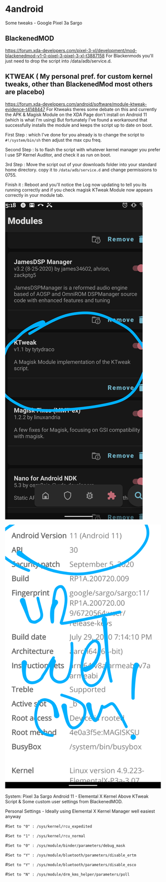 # 4android
Some tweaks -  Google Pixel 3a Sargo
## BlackenedMOD
https://forum.xda-developers.com/pixel-3-xl/development/mod-blackenedmod-v1-0-pixel-3-pixel-3-xl-t3887158
For Blackenmods you'll just need to drop the script into /data/adb/service.d.

## KTWEAK ( My personal pref. for custom kernel tweaks, other than BlackenedMod most others are placebo)

https://forum.xda-developers.com/android/software/module-ktweak-evidence-t4148447
For Ktweaks theres some debate on this and currently the APK & Magisk Module on the XDA Page don't install 
on Android 11 (which is what I'm using) But fortunately I've found a workaround that successfully installs the 
module and keeps the script up to date on boot.

First Step : which I've done for you already is to change the script to ```#!/system/bin/sh``` then adjust the max
cpu freq.  

Second Step : Is to flash the script with whatever kernel manager you prefer I use SP Kernel Auditor, and 
check it as run on boot.  

3rd Step : Move the script out of your downloads folder into your standard home directory.
copy it to ```/data/adb/service.d``` and change permissions to 0755.  

Finish it : Reboot and you'll notice the Log now updating to 
tell you its running correctly and if you check magisk KTweak Module now appears correctly in your module tab.


![preview](Screenshot_20201022-051829.png)

![preview](Screenshot_20201022-051929.png)

System:
Pixel 3a Sargo
Android 11 - Elemental X Kernel
Above KTweak Script & Some custom user settings from BlackenedMOD.

Personal Settings - Ideally using Elemental X Kernel Manager well easiest anyway

#```Set to "0" : /sys/kernel/rcu_expedited```

#```Set to "1" : /sys/kernel/rcu_normal```

#```Set to "0" : /sys/module/binder/parameters/debug_mask```

#```Set to "Y" : /sys/module/bluetooth/parameters/disable_ertm```

#```Set to "Y" : /sys/module/bluetooth/parameters/disable_esco```

#```Set to "N" : /sys/module/drm_kms_helper/parameters/poll```
